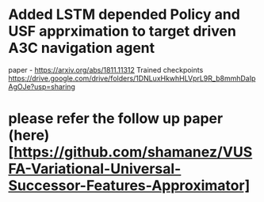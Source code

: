 # Added LSTM depended Policy and USF apprximation to target driven A3C navigation agent
paper - https://arxiv.org/abs/1811.11312
Trained checkpoints https://drive.google.com/drive/folders/1DNLuxHkwhHLVprL9R_b8mmhDaIpAgOJe?usp=sharing



# please refer the follow up paper (here)[https://github.com/shamanez/VUSFA-Variational-Universal-Successor-Features-Approximator]
